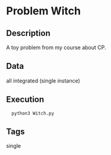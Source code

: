 # Problem Witch
## Description
A toy problem from my course about CP.

## Data
all integrated (single instance)

## Execution
```
  python3 Witch.py
```

## Tags
  single
